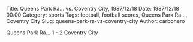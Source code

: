 Title: Queens Park Ra… vs. Coventry City, 1987/12/18
Date: 1987/12/18 00:00
Category: sports
Tags: football, football scores, Queens Park Ra…, Coventry City
Slug: queens-park-ra-vs-coventry-city
Author: carbonero


Queens Park Ra… 1 - 2 Coventry City

